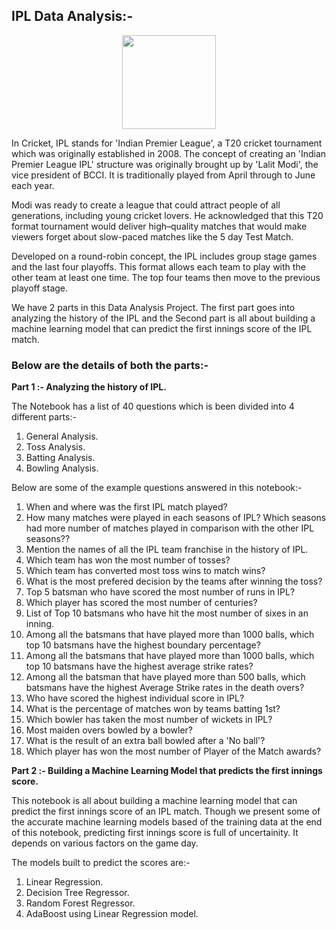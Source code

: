 ## IPL Data Analysis:-

<div id="header" align="center">
  <img src="https://www.google.com/url?sa=i&url=https%3A%2F%2Findianexpress.com%2Farticle%2Fsports%2Fipl%2Fipl-2020-full-schedule-fixtures-start-date-timings-venues-6583339%2F&psig=AOvVaw03OYksMuReZpUuUNhfRLrO&ust=1652931507292000&source=images&cd=vfe&ved=0CAwQjRxqFwoTCNjZjeyP6PcCFQAAAAAdAAAAABAD" width="150"/>
</div>

In Cricket, IPL stands for 'Indian Premier League', a T20 cricket tournament which was originally established in 2008. The concept of creating an 'Indian Premier League IPL' structure was originally brought up by 'Lalit Modi', the vice president of BCCI. It is traditionally played from April through to June each year.

Modi was ready to create a league that could attract people of all generations, including young cricket lovers. He acknowledged that this T20 format tournament would deliver high–quality matches that would make viewers forget about slow-paced matches like the 5 day Test Match.

Developed on a round-robin concept, the IPL includes group stage games and the last four playoffs. This format allows each team to play with the other team at least one time. The top four teams then move to the previous playoff stage. 

We have 2 parts in this Data Analysis Project. The first part goes into analyzing the history of the IPL and the Second part is all about building a machine learning model that can predict the first innings score of the IPL match.

### Below are the details of both the parts:-

**Part 1 :- Analyzing the history of IPL.**

The Notebook has a list of 40 questions which is been divided into 4 different parts:-

1. General Analysis.
2. Toss Analysis.
3. Batting Analysis.
4. Bowling Analysis.

Below are some of the example questions answered in this notebook:- 

1. When and where was the first IPL match played?
2. How many matches were played in each seasons of IPL? Which seasons had more number of matches played in comparison with the other IPL seasons??
3. Mention the names of all the IPL team franchise in the history of IPL.
4. Which team has won the most number of tosses?
5. Which team has converted most toss wins to match wins?
6. What is the most prefered decision by the teams after winning the toss?
7. Top 5 batsman who have scored the most number of runs in IPL?
8. Which player has scored the most number of centuries?
9. List of Top 10 batsmans who have hit the most number of sixes in an inning.
10. Among all the batsmans that have played more than 1000 balls, which top 10 batsmans have the highest boundary percentage?
11. Among all the batsmans that have played more than 1000 balls, which top 10 batsmans have the highest average strike rates?
12. Among all the batsman that have played more than 500 balls, which batsmans have the highest Average Strike rates in the death overs?
13.  Who have scored the highest individual score in IPL?
14.  What is the percentage of matches won by teams batting 1st?
15.  Which bowler has taken the most number of wickets in IPL?
16.  Most maiden overs bowled by a bowler?
17.  What is the result of an extra ball bowled after a 'No ball'?
18.  Which player has won the most number of Player of the Match awards?

**Part 2 :- Building a Machine Learning Model that predicts the first innings score.**

This notebook is all about building a machine learning model that can predict the first innings score of an IPL match. Though we present some of the accurate machine learning models based of the training data at the end of this notebook, predicting first innings score is full of uncertainity. It depends on various factors on the game day.

The models built to predict the scores are:-

1. Linear Regression.
2. Decision Tree Regressor.
3. Random Forest Regressor.
4. AdaBoost using Linear Regression model.

